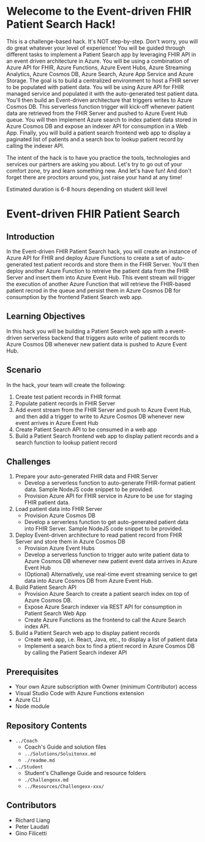 # Welecome to the Event-driven FHIR Patient Search Hack!

This is a challenge-based hack. It's NOT step-by-step. Don't worry, you will do great whatever your level of experience! You will be guided through different tasks to implement a Patient Search app by leveraging FHIR API in an event driven architecture in Azure.  You will be using a combination of Azure API for FHIR, Azure Functions, Azure Event Hubs, Azure Streaming Analytics, Azure Cosmos DB, Azure Search, Azure App Service and Azure Storage. The goal is to build a centralized environment to host a FHIR server to be populated with patient data.  You will be using Azure API for FHIR managed service and populated it with the auto-generated test patient data. You'll then build an Event-driven architecture that triggers writes to Azure Cosmos DB.  This serverless function trigger will kick-off whenever patient data are retrieved from the FHIR Server and pushed to Azure Event Hub queue.  You will then implement Azure search to index patient data stored in Azure Cosmos DB and expose an indexer API for consumption in a Web App.  Finally, you will build a patient search frontend web app to display a paginated list of patients and a search box to lookup patient record by calling the indexer API. 

The intent of the hack is to have you practice the tools, technologies and services our partners are asking you about.  Let's try to go out of your comfort zone, try and learn something new.  And let's have fun!  And don't forget there are proctors around you, just raise your hand at any time!

Estimated duration is 6-8 hours depending on student skill level

# Event-driven FHIR Patient Search
## Introduction
In the Event-driven FHIR Patient Search hack, you will create an instance of Azure API for FHIR and deploy Azure Functions to create a set of auto-generated test patient records and store them in the FHIR Server.  You'll then deploy another Azure Function to retreive the patient data from the FHIR Server and insert them into Azure Event Hub.  This event stream will trigger the execution of another Azure Function that will retrieve the FHIR-based patient recrod in the queue and persist them in Azure Cosmos DB for consumption by the frontend Patient Search web app.

## Learning Objectives
In this hack you will be building a Patient Search web app with a event-driven serverless backend that triggers auto write of patient records to Azure Cosmos DB whenever new patient data is pushed to Azure Event Hub.

## Scenario
In the hack, your team will create the following:
1. Create test patient records in FHIR format
2. Populate patient records in FHIR Server
3. Add event stream from the FHIR Server and push to Azure Event Hub, and then add a trigger to write to Azure Cosmos DB whenever new event arrives in Azure Event Hub
4. Create Patient Search API to be consumed in a web app
5. Build a Patient Search frontend web app to display patient records and a search function to lookup patient record

## Challenges
1. Prepare your auto-generated FHIR data and FHIR Server
   - Develop a serverless function to auto-generate FHIR-format patient data. Sample NodeJS code snippet to be provided.
   - Provision Azure API for FHIR service in Azure to be use for staging FHIR patient data.
2. Load patient data into FHIR Server
   - Provision Azure Cosmos DB
   - Develop a serverless function to get auto-generated patient data into FHIR Server.  Sample NodeJS code snippet to be provided.
3. Deploy Event-driven architecture to read patient record from FHIR Server and store them in Azure Cosmos DB
   - Provision Azure Event Hubs
   - Develop a serverless function to trigger auto write patient data to Azure Cosmos DB whenever new patient event data arrives in Azure Event Hub
   - (Optional) Alternatively, use real-time event streaming service to get data into Azure Cosmos DB from Azure Event Hub.
4. Build Patient Search API
   - Provision Azure Search to create a patient search index on top of Azure Cosmos DB.
   - Expose Azure Search indexer via REST API for consumption in Patient Search Web App
   - Create Azure Functions as the frontend to call the Azure Search index API.
5. Build a Patient Search web app to display patient records
   - Create web app, i.e. React, Java, etc., to display a list of patient data
   - Implement a search box to find a ptient record in Azure Cosmos DB by calling the Patient Search indexer API

## Prerequisites
- Your own Azure subscription with Owner (minimum Contributor) access 
- Visual Studio Code with Azure Functions extension
- Azure CLI
- Node module

## Repository Contents
- `../Coach`
  - Coach's Guide and solution files
   - `../Solutions/Soluitonxx.md`
  - `./readme.md`
- `../Student`
  - Student's Challenge Guide and resource folders
  - `./Challengexx.md`
  - `../Resources/Challengexx-xxx/`

## Contributors
- Richard Liang
- Peter Laudati
- Gino Filicetti


